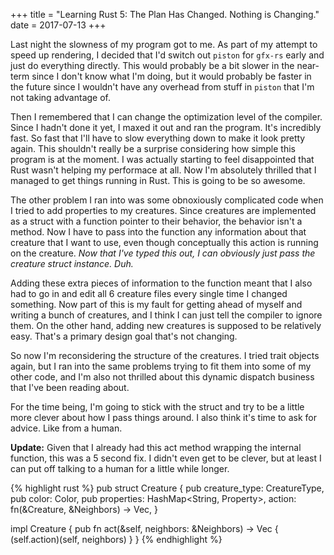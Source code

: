 +++
title = "Learning Rust 5: The Plan Has Changed.  Nothing is Changing."
date =  2017-07-13
+++

Last night the slowness of my program got to me.  As part of my attempt to speed up rendering, I decided that I'd switch out `piston` for `gfx-rs` early and just do everything directly.  This would probably be a bit slower in the near-term since I don't know what I'm doing, but it would probably be faster in the future since I wouldn't have any overhead from stuff in `piston` that I'm not taking advantage of.

Then I remembered that I can change the optimization level of the compiler.  Since I hadn't done it yet, I maxed it out and ran the program.  It's incredibly fast.  So fast that I'll have to slow everything down to make it look pretty again.  This shouldn't really be a surprise considering how simple this program is at the moment.  I was actually starting to feel disappointed that Rust wasn't helping my performace at all.  Now I'm absolutely thrilled that I managed to get things running in Rust.  This is going to be so awesome.

The other problem I ran into was some obnoxiously complicated code when I tried to add properties to my creatures.  Since creatures are implemented as a struct with a function pointer to their behavior, the behavior isn't a method.  Now I have to pass into the function any information about that creature that I want to use, even though conceptually this action is running on the creature.  *Now that I've typed this out, I can obviously just pass the creature struct instance.  Duh.*

Adding these extra pieces of information to the function meant that I also had to go in and edit all 6 creature files every single time I changed something.  Now part of this is my fault for getting ahead of myself and writing a bunch of creatures, and I think I can just tell the compiler to ignore them.  On the other hand, adding new creatures is supposed to be relatively easy.  That's a primary design goal that's not changing.

So now I'm reconsidering the structure of the creatures.  I tried trait objects again, but I ran into the same problems trying to fit them into some of my other code, and I'm also not thrilled about this dynamic dispatch business that I've been reading about.

For the time being, I'm going to stick with the struct and try to be a little more clever about how I pass things around.  I also think it's time to ask for advice.  Like from a human.

**Update:**
Given that I already had this act method wrapping the internal function, this was a 5 second fix.  I didn't even get to be clever, but at least I can put off talking to a human for a little while longer.

{% highlight rust %}
pub struct Creature {
    pub creature_type: CreatureType,
    pub color: Color,
    pub properties: HashMap<String, Property>,
    action: fn(&Creature, &Neighbors) -> Vec<Action>,
}

impl Creature {
    pub fn act(&self, neighbors: &Neighbors) -> Vec<Action> {
        (self.action)(self, neighbors)
    }
}
{% endhighlight %}
